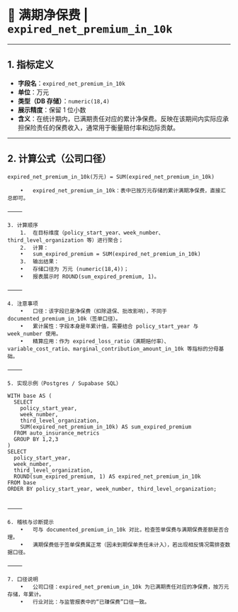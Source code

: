 # 📌 满期净保费 | `expired_net_premium_in_10k`

---

## 1. 指标定义
- **字段名**：`expired_net_premium_in_10k`  
- **单位**：万元  
- **类型（DB 存储）**：`numeric(18,4)`  
- **展示精度**：保留 1 位小数  
- **含义**：在统计期内，已满期责任对应的累计净保费。反映在该期间内实际应承担保险责任的保费收入，通常用于衡量赔付率和边际贡献。  

---

## 2. 计算公式（公司口径）
```text
expired_net_premium_in_10k(万元) = SUM(expired_net_premium_in_10k)

	•	expired_net_premium_in_10k：表中已按万元存储的累计满期净保费，直接汇总即可。

⸻

3. 计算顺序
	1.	在目标维度（policy_start_year、week_number、third_level_organization 等）进行聚合；
	2.	计算：
	•	sum_expired_premium = SUM(expired_net_premium_in_10k)
	3.	输出结果：
	•	存储口径为 万元 (numeric(18,4))；
	•	报表展示时 ROUND(sum_expired_premium, 1)。

⸻

4. 注意事项
	•	口径：该字段已是净保费（扣除退保、批改影响），不同于 documented_premium_in_10k（签单口径）。
	•	累计属性：字段本身是年累计值，需要结合 policy_start_year 与 week_number 使用。
	•	精算应用：作为 expired_loss_ratio（满期赔付率）、variable_cost_ratio、marginal_contribution_amount_in_10k 等指标的分母基础。

⸻

5. 实现示例（Postgres / Supabase SQL）

WITH base AS (
  SELECT
    policy_start_year,
    week_number,
    third_level_organization,
    SUM(expired_net_premium_in_10k) AS sum_expired_premium
  FROM auto_insurance_metrics
  GROUP BY 1,2,3
)
SELECT
  policy_start_year,
  week_number,
  third_level_organization,
  ROUND(sum_expired_premium, 1) AS expired_net_premium_in_10k
FROM base
ORDER BY policy_start_year, week_number, third_level_organization;


⸻

6. 稽核与诊断提示
	•	可与 documented_premium_in_10k 对比，检查签单保费与满期保费差额是否合理。
	•	满期保费低于签单保费属正常（因未到期保单责任未计入），若出现相反情况需排查数据口径。

⸻

7. 口径说明
	•	公司口径：expired_net_premium_in_10k 为已满期责任对应的净保费，按万元存储，年累计。
	•	行业对比：与监管报表中的“已赚保费”口径一致。

